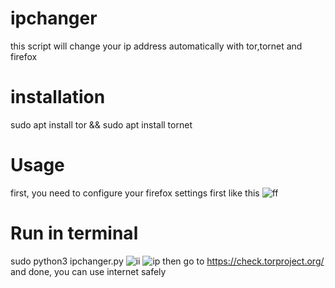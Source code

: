 # ipchanger 
this script will change your ip address automatically with tor,tornet and firefox
# installation
sudo apt install tor && sudo apt install tornet
# Usage
first, you need to configure your firefox settings first like this
![ff](https://github.com/user-attachments/assets/7427d668-a8be-4c4f-a7dc-886bab75f29a)
# Run in terminal
sudo python3 ipchanger.py
![ii](https://github.com/user-attachments/assets/b5831614-848a-4e48-8398-3ebc91a378fa)
![ip](https://github.com/user-attachments/assets/dea93c7d-d2bf-46b4-b3b1-071b05fa7450)
then go to https://check.torproject.org/
and done, you can use internet safely  
